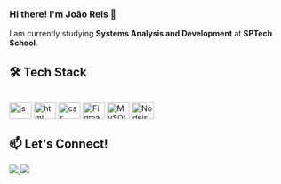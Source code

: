 ### Hi there! I'm João Reis :raising_hand:

I am currently studying **Systems Analysis and Development** at **SPTech School**. 

## 🛠️ Tech Stack  
<div style="display: inline_block"><br>
    <img align="center" alt="js" height="30" width="40"
    src="https://cdn.jsdelivr.net/gh/devicons/devicon@latest/icons/javascript/javascript-original.svg">
  <img align="center" alt="html" height="30" width="40"
    src="https://cdn.jsdelivr.net/gh/devicons/devicon@latest/icons/html5/html5-original.svg">
  <img align="center" alt="css" height="30" width="40"
    src="https://cdn.jsdelivr.net/gh/devicons/devicon@latest/icons/css3/css3-original.svg">
  <img align="center" alt="Figma" height="30" width="40"
    src="https://cdn.jsdelivr.net/gh/devicons/devicon/icons/figma/figma-original.svg">  
  <img align="center" alt="MySQL" height="30" width="40" 
    src="https://cdn.jsdelivr.net/gh/devicons/devicon/icons/mysql/mysql-original.svg" />
  <img align="center" alt="Nodejs" height="30" width="40"
    src="https://cdn.jsdelivr.net/gh/devicons/devicon/icons/nodejs/nodejs-original.svg">
</div>

##
 
## 📫 Let's Connect!  
<div> 
  <a href="https://github.com/joaolureis" target="_blank">
    <img src="https://img.shields.io/badge/GitHub-000?style=for-the-badge&logo=github&logoColor=white" target="_blank">
  </a>
  <a href="https://www.linkedin.com/in/joaolureis/" target="_blank">
    <img src="https://img.shields.io/badge/-LinkedIn-%2300A0DC?style=for-the-badge&logo=linkedin&logoColor=white" target="_blank">
  </a> 
</div>
